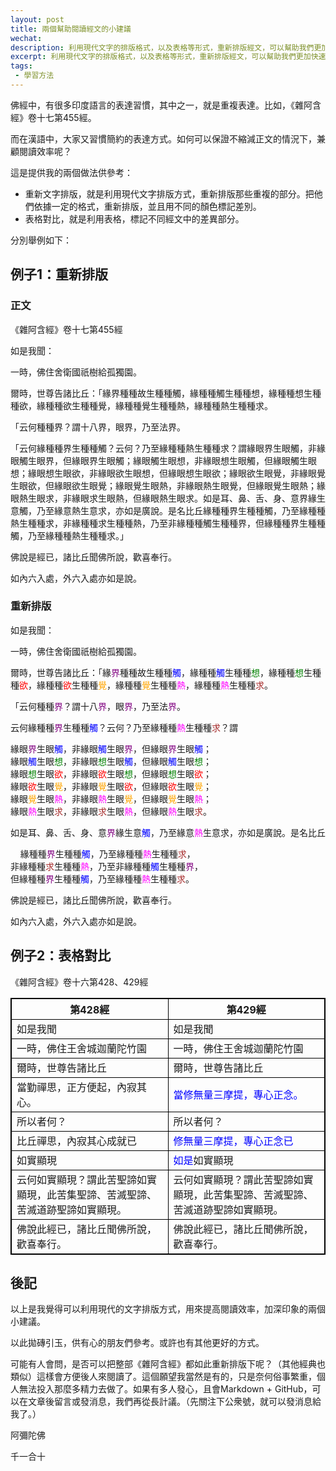 ```yaml
---
layout: post
title: 兩個幫助閱讀經文的小建議
wechat: 
description: 利用現代文字的排版格式，以及表格等形式，重新排版經文，可以幫助我們更加快速、方便地閱讀經文。清晰的排版也可以加深對經文的印象，從而更好地記憶和理解經文。
excerpt: 利用現代文字的排版格式，以及表格等形式，重新排版經文，可以幫助我們更加快速、方便地閱讀經文。清晰的排版也可以加深對經文的印象，從而更好地記憶和理解經文。
tags:
 - 學習方法
---
```



佛經中，有很多印度語言的表達習慣，其中之一，就是重複表達。比如，《雜阿含經》卷十七第455經。

而在漢語中，大家又習慣簡約的表達方式。如何可以保證不縮減正文的情況下，兼顧閱讀效率呢？

這是提供我的兩個做法供參考：
* 重新文字排版，就是利用現代文字排版方式，重新排版那些重複的部分。把他們依據一定的格式，重新排版，並且用不同的顏色標記差別。
* 表格對比，就是利用表格，標記不同經文中的差異部分。

分別舉例如下：

## 例子1：重新排版

### 正文

《雜阿含經》卷十七第455經

如是我聞：

一時，佛住舍衛國祇樹給孤獨園。

爾時，世尊告諸比丘：「緣界種種故生種種觸，緣種種觸生種種想，緣種種想生種種欲，緣種種欲生種種覺，緣種種覺生種種熱，緣種種熱生種種求。

「云何種種界？謂十八界，眼界，乃至法界。

「云何緣種種界生種種觸？云何？乃至緣種種熱生種種求？謂緣眼界生眼觸，非緣眼觸生眼界，但緣眼界生眼觸；緣眼觸生眼想，非緣眼想生眼觸，但緣眼觸生眼想；緣眼想生眼欲，非緣眼欲生眼想，但緣眼想生眼欲；緣眼欲生眼覺，非緣眼覺生眼欲，但緣眼欲生眼覺；緣眼覺生眼熱，非緣眼熱生眼覺，但緣眼覺生眼熱；緣眼熱生眼求，非緣眼求生眼熱，但緣眼熱生眼求。如是耳、鼻、舌、身、意界緣生意觸，乃至緣意熱生意求，亦如是廣說。是名比丘緣種種界生種種觸，乃至緣種種熱生種種求，非緣種種求生種種熱，乃至非緣種種觸生種種界，但緣種種界生種種觸，乃至緣種種熱生種種求。」

佛說是經已，諸比丘聞佛所說，歡喜奉行。
 
如內六入處，外六入處亦如是說。

### 重新排版

如是我聞：

一時，佛住舍衛國祇樹給孤獨園。

爾時，世尊告諸比丘：「緣<span style="color:purple">界</span>種種故生種種<span style="color:blue">觸</span>，緣種種<span style="color:blue">觸</span>生種種<span style="color:green">想</span>，緣種種<span style="color:green">想</span>生種種<span style="color:red">欲</span>，緣種種<span style="color:red">欲</span>生種種<span style="color:orange">覺</span>，緣種種<span style="color:orange">覺</span>生種種<span style="color:magenta">熱</span>，緣種種<span style="color:magenta">熱</span>生種種<span style="color:brown">求</span>。

「云何種種<span style="color:purple">界</span>？謂十八<span style="color:purple">界</span>，眼<span style="color:purple">界</span>，乃至法<span style="color:purple">界</span>。

云何緣種種<span style="color:purple">界</span>生種種<span style="color:blue">觸</span>？云何？乃至緣種種<span style="color:magenta">熱</span>生種種<span style="color:brown">求</span>？謂

緣眼<span style="color:purple">界</span>生眼<span style="color:blue">觸</span>，非緣眼<span style="color:blue">觸</span>生眼<span style="color:purple">界</span>，但緣眼<span style="color:purple">界</span>生眼<span style="color:blue">觸</span>；<br>
緣眼<span style="color:blue">觸</span>生眼<span style="color:green">想</span>，非緣眼<span style="color:green">想</span>生眼<span style="color:blue">觸</span>，但緣眼<span style="color:blue">觸</span>生眼<span style="color:green">想</span>；<br>
緣眼<span style="color:green">想</span>生眼<span style="color:red">欲</span>，非緣眼<span style="color:red">欲</span>生眼<span style="color:green">想</span>，但緣眼<span style="color:green">想</span>生眼<span style="color:red">欲</span>；<br>
緣眼<span style="color:red">欲</span>生眼<span style="color:orange">覺</span>，非緣眼<span style="color:orange">覺</span>生眼<span style="color:red">欲</span>，但緣眼<span style="color:red">欲</span>生眼<span style="color:orange">覺</span>；<br>
緣眼<span style="color:orange">覺</span>生眼<span style="color:magenta">熱</span>，非緣眼<span style="color:magenta">熱</span>生眼<span style="color:orange">覺</span>，但緣眼<span style="color:orange">覺</span>生眼<span style="color:magenta">熱</span>；<br>
緣眼<span style="color:magenta">熱</span>生眼<span style="color:brown">求</span>，非緣眼<span style="color:brown">求</span>生眼<span style="color:magenta">熱</span>，但緣眼<span style="color:magenta">熱</span>生眼<span style="color:brown">求</span>。<br>

如是耳、鼻、舌、身、意<span style="color:purple">界</span>緣生意<span style="color:blue">觸</span>，乃至緣意<span style="color:magenta">熱</span>生意<span style="color:pin k">求</span>，亦如是廣說。是名比丘

&nbsp;&nbsp;&nbsp;&nbsp;緣種種<span style="color:purple">界</span>生種種<span style="color:blue">觸</span>，乃至緣種種<span style="color:magenta">熱</span>生種種<span style="color:brown">求</span>，<br>
非緣種種<span style="color:brown">求</span>生種種<span style="color:magenta">熱</span>，乃至非緣種種<span style="color:blue">觸</span>生種種<span style="color:purple">界</span>，<br>
但緣種種<span style="color:purple">界</span>生種種<span style="color:blue">觸</span>，乃至緣種種<span style="color:magenta">熱</span>生種種<span style="color:brown">求</span>。

佛說是經已，諸比丘聞佛所說，歡喜奉行。
 
如內六入處，外六入處亦如是說。

## 例子2：表格對比

<style>
table, th, td {
  border: 1px solid black;
  border-collapse: collapse;
}
</style>

《雜阿含經》卷十六第428、429經

| 第428經 |第429經 |
|--| --|
|如是我聞|如是我聞|
|一時，佛住王舍城迦蘭陀竹園| 一時，佛住王舍城迦蘭陀竹園|
|爾時，世尊告諸比丘|爾時，世尊告諸比丘|
|當勤禪思，正方便起，內寂其心。|<span style="color:blue">當修無量三摩提，專心正念。|
|所以者何？|所以者何？|
|比丘禪思，內寂其心成就已|<span style="color:blue">修無量三摩提，專心正念已|
|如實顯現| <span style="color:blue">如是</span>如實顯現|
|云何如實顯現？謂此苦聖諦如實顯現，此苦集聖諦、苦滅聖諦、苦滅道跡聖諦如實顯現。|云何如實顯現？謂此苦聖諦如實顯現，此苦集聖諦、苦滅聖諦、苦滅道跡聖諦如實顯現。|
|佛說此經已，諸比丘聞佛所說，歡喜奉行。|佛說此經已，諸比丘聞佛所說，歡喜奉行。|

## 後記

以上是我覺得可以利用現代的文字排版方式，用來提高閱讀效率，加深印象的兩個小建議。

以此拋磚引玉，供有心的朋友們參考。或許也有其他更好的方式。

可能有人會問，是否可以把整部《雜阿含經》都如此重新排版下呢？（其他經典也類似）這樣會方便後人來閱讀了。這個願望我當然是有的，只是奈何俗事繁重，個人無法投入那麼多精力去做了。如果有多人發心，且會Markdown + GitHub，可以在文章後留言或發消息，我們再從長計議。（先關注下公衆號，就可以發消息給我了。）

阿彌陀佛

千一合十

